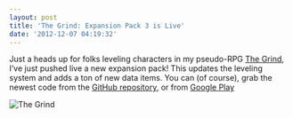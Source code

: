 ```yaml
---
layout: post
title: 'The Grind: Expansion Pack 3 is Live'
date: '2012-12-07 04:19:32'
---
```



Just a heads up for folks leveling characters in my pseudo-RPG [The Grind](https://play.google.com/store/apps/details?id=com.hunterdavis.thegrind), I’ve just pushed live a new expansion pack! This updates the leveling system and adds a ton of new data items. You can (of course), grab the newest code from the [GitHub repository](https://github.com/huntergdavis/The_Grind), or from [Google Play](https://play.google.com/store/apps/details?id=com.hunterdavis.thegrind)

![The Grind](http://66.147.244.180/~hunterda/content/images/2011/07/screenshot1261.png)


